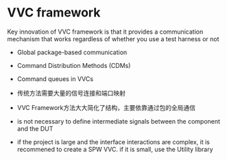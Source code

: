 # VVC framework

Key innovation of VVC framework is that it provides a communication mechanism that works regardless of whether you use a test harness or not

* Global package-based communication
* Command Distribution Methods (CDMs)
* Command queues in VVCs


* 传统方法需要大量的信号连接和端口映射
* VVC Framework方法大大简化了结构，主要依靠通过包的全局通信
* is not necessary to define intermediate signals between the component and the DUT


* if the project is large and the interface interactions are complex, it is recommened  to create a SPW VVC. if it is small, use the Utility library
